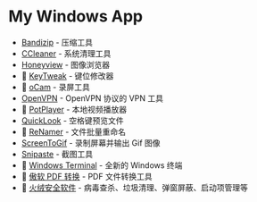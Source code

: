 # My Windows App

- [Bandizip](https://www.bandisoft.com/bandizip/) - 压缩工具
- [CCleaner](https://www.ccleaner.com/) - 系统清理工具
- [Honeyview](https://www.bandisoft.com/honeyview/) - 图像浏览器
- 💖 [KeyTweak](https://www.bleepingcomputer.com/download/keytweak/) - 键位修改器
- 💖 [oCam](https://ohsoft.net/eng/ocam/download.php?cate=1002) - 录屏工具
- [OpenVPN](https://openvpn.net/) - OpenVPN 协议的 VPN 工具
- 💖 [PotPlayer](https://potplayer.daum.net/) - 本地视频播放器
- [QuickLook](https://github.com/QL-Win/QuickLook) - 空格键预览文件
- 💖 [ReNamer](http://www.den4b.com/products/renamer) - 文件批量重命名
- [ScreenToGif](https://www.screentogif.com/) - 录制屏幕并输出 Gif 图像
- [Snipaste](https://zh.snipaste.com/) - 截图工具
- 💖 [Windows Terminal](https://github.com/microsoft/terminal) - 全新的 Windows 终端
- 💖 [傲软 PDF 转换](https://www.apowersoft.cn/pdf-converter) - PDF 文件转换工具
- 💖 [火绒安全软件](https://www.huorong.cn/) - 病毒查杀、垃圾清理、弹窗屏蔽、启动项管理等
